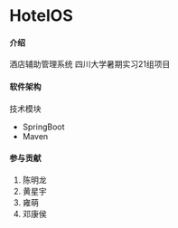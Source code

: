 # HotelOS

#### 介绍
酒店辅助管理系统
四川大学暑期实习21组项目

#### 软件架构
技术模块
 - SpringBoot
 - Maven


#### 参与贡献

1. 陈明龙
2. 黄星宇
3. 雍萌
4. 邓康侯
